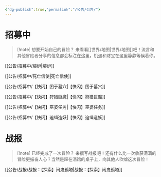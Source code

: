 ```yaml
---
{"dg-publish":true,"permalink":"/公告/公告/"}
---
```



# 招募中
>[!note] 想要开始自己的冒险？
>来看看[[世界/地图\|世界/地图]]吧！流言和其他冒险者分享的信息都会标注在这里，机遇和财宝在这里静静等候着你。

[[公告/招募中/熔炉\|熔炉]]

[[公告/招募中/死亡信使\|死亡信使]]


[[公告/招募中/【快闪】困于墓穴\|【快闪】困于墓穴]]

[[公告/招募中/【快闪】狩猎巨魔\|【快闪】狩猎巨魔]]

[[公告/招募中/【快闪】巫婆任务\|【快闪】巫婆任务]]

[[公告/招募中/【快闪】追缉造妖\|【快闪】追缉造妖]]

# 战报
>[!note] 已经完成了一次冒险？
>来撰写战报吧！还有什么比一次收获满满的冒险更振奋人心？当然是踩在酒馆的桌子上，向其他人吹嘘这次冒险！


[[公告/战报/战报：【探索】闹鬼孤塔\|战报：【探索】闹鬼孤塔]]